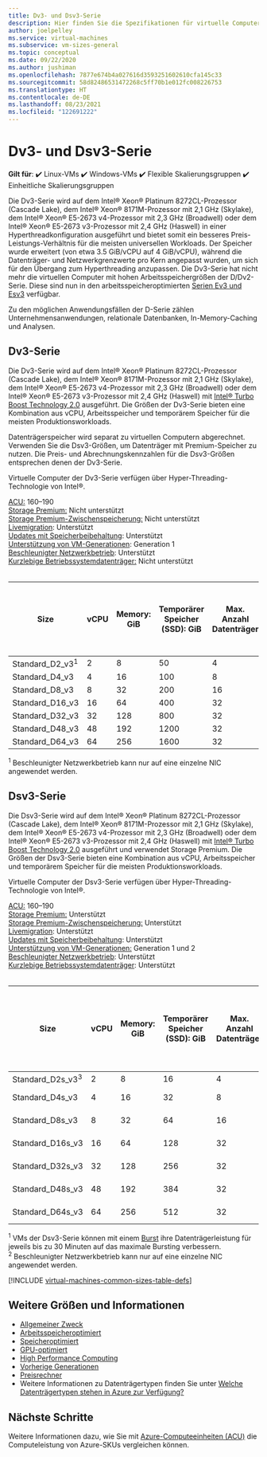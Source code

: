 ```yaml
---
title: Dv3- und Dsv3-Serie
description: Hier finden Sie die Spezifikationen für virtuelle Computer der Dv3-Serie und der Dsv3-Serie.
author: joelpelley
ms.service: virtual-machines
ms.subservice: vm-sizes-general
ms.topic: conceptual
ms.date: 09/22/2020
ms.author: jushiman
ms.openlocfilehash: 7877e674b4a027616d3593251602610cfa145c33
ms.sourcegitcommit: 58d82486531472268c5ff70b1e012fc008226753
ms.translationtype: HT
ms.contentlocale: de-DE
ms.lasthandoff: 08/23/2021
ms.locfileid: "122691222"
---
```

# <a name="dv3-and-dsv3-series"></a>Dv3- und Dsv3-Serie

**Gilt für**: :heavy_check_mark: Linux-VMs :heavy_check_mark: Windows-VMs :heavy_check_mark: Flexible Skalierungsgruppen :heavy_check_mark: Einheitliche Skalierungsgruppen

Die Dv3-Serie wird auf dem Intel® Xeon® Platinum 8272CL-Prozessor (Cascade Lake), dem Intel® Xeon® 8171M-Prozessor mit 2,1 GHz (Skylake), dem Intel® Xeon® E5-2673 v4-Prozessor mit 2,3 GHz (Broadwell) oder dem Intel® Xeon® E5-2673 v3-Prozessor mit 2,4 GHz (Haswell) in einer Hyperthreadkonfiguration ausgeführt und bietet somit ein besseres Preis-Leistungs-Verhältnis für die meisten universellen Workloads. Der Speicher wurde erweitert (von etwa 3.5 GiB/vCPU auf 4 GiB/vCPU), während die Datenträger- und Netzwerkgrenzwerte pro Kern angepasst wurden, um sich für den Übergang zum Hyperthreading anzupassen. Die Dv3-Serie hat nicht mehr die virtuellen Computer mit hohen Arbeitsspeichergrößen der D/Dv2-Serie. Diese sind nun in den arbeitsspeicheroptimierten [Serien Ev3 und Esv3](ev3-esv3-series.md) verfügbar.

Zu den möglichen Anwendungsfällen der D-Serie zählen Unternehmensanwendungen, relationale Datenbanken, In-Memory-Caching und Analysen.

## <a name="dv3-series"></a>Dv3-Serie

Die Dv3-Serie wird auf dem Intel® Xeon® Platinum 8272CL-Prozessor (Cascade Lake), dem Intel® Xeon® 8171M-Prozessor mit 2,1 GHz (Skylake), dem Intel® Xeon® E5-2673 v4-Prozessor mit 2,3 GHz (Broadwell) oder dem Intel® Xeon® E5-2673 v3-Prozessor mit 2,4 GHz (Haswell) mit [Intel&reg; Turbo Boost Technology 2.0](https://www.intel.com/content/www/us/en/architecture-and-technology/turbo-boost/turbo-boost-technology.html) ausgeführt. Die Größen der Dv3-Serie bieten eine Kombination aus vCPU, Arbeitsspeicher und temporärem Speicher für die meisten Produktionsworkloads.

Datenträgerspeicher wird separat zu virtuellen Computern abgerechnet. Verwenden Sie die Dsv3-Größen, um Datenträger mit Premium-Speicher zu nutzen. Die Preis- und Abrechnungskennzahlen für die Dsv3-Größen entsprechen denen der Dv3-Serie.

Virtuelle Computer der Dv3-Serie verfügen über Hyper-Threading-Technologie von Intel®.

[ACU:](acu.md) 160–190<br>
[Storage Premium:](premium-storage-performance.md) Nicht unterstützt<br>
[Storage Premium-Zwischenspeicherung:](premium-storage-performance.md) Nicht unterstützt<br>
[Livemigration](maintenance-and-updates.md): Unterstützt<br>
[Updates mit Speicherbeibehaltung](maintenance-and-updates.md): Unterstützt<br>
[Unterstützung von VM-Generationen](generation-2.md): Generation 1<br>
[Beschleunigter Netzwerkbetrieb](../virtual-network/create-vm-accelerated-networking-cli.md): Unterstützt<br>
[Kurzlebige Betriebssystemdatenträger:](ephemeral-os-disks.md) Nicht unterstützt <br>
<br>

| Size | vCPU | Memory: GiB | Temporärer Speicher (SSD): GiB | Max. Anzahl Datenträger | Maximaler Durchsatz (temporärer Speicher): IOPS/MBit/s Lesen/MBit/s Schreiben | Maximale Anzahl NICs/Netzwerkbandbreite |
|---|---|---|---|---|---|---|
| Standard_D2_v3<sup>1</sup>  | 2  | 8   | 50   | 4  | 3000/46/23     | 2/1000  |
| Standard_D4_v3  | 4  | 16  | 100  | 8  | 6000/93/46     | 2/2000  |
| Standard_D8_v3  | 8  | 32  | 200  | 16 | 12000/187/93   | 4/4000  |
| Standard_D16_v3 | 16 | 64  | 400  | 32 | 24000/375/187  | 8/8000  |
| Standard_D32_v3 | 32 | 128 | 800  | 32 | 48000/750/375  | 8/16000 |
| Standard_D48_v3 | 48 | 192 | 1200 | 32 | 96000/1000/500 | 8/24000 |
| Standard_D64_v3 | 64 | 256 | 1600 | 32 | 96000/1000/500 | 8/30000 |

<sup>1</sup> Beschleunigter Netzwerkbetrieb kann nur auf eine einzelne NIC angewendet werden. 

## <a name="dsv3-series"></a>Dsv3-Serie

Die Dsv3-Serie wird auf dem Intel® Xeon® Platinum 8272CL-Prozessor (Cascade Lake), dem Intel® Xeon® 8171M-Prozessor mit 2,1 GHz (Skylake), dem Intel® Xeon® E5-2673 v4-Prozessor mit 2,3 GHz (Broadwell) oder dem Intel® Xeon® E5-2673 v3-Prozessor mit 2,4 GHz (Haswell) mit [Intel&reg; Turbo Boost Technology 2.0](https://www.intel.com/content/www/us/en/architecture-and-technology/turbo-boost/turbo-boost-technology.html) ausgeführt und verwendet Storage Premium. Die Größen der Dsv3-Serie bieten eine Kombination aus vCPU, Arbeitsspeicher und temporärem Speicher für die meisten Produktionsworkloads.

Virtuelle Computer der Dsv3-Serie verfügen über Hyper-Threading-Technologie von Intel®.

[ACU:](acu.md) 160–190<br>
[Storage Premium:](premium-storage-performance.md) Unterstützt<br>
[Storage Premium-Zwischenspeicherung:](premium-storage-performance.md) Unterstützt<br>
[Livemigration](maintenance-and-updates.md): Unterstützt<br>
[Updates mit Speicherbeibehaltung](maintenance-and-updates.md): Unterstützt<br>
[Unterstützung von VM-Generationen:](generation-2.md) Generation 1 und 2<br>
[Beschleunigter Netzwerkbetrieb](../virtual-network/create-vm-accelerated-networking-cli.md): Unterstützt<br>
[Kurzlebige Betriebssystemdatenträger](ephemeral-os-disks.md): Unterstützt <br>
<br>

| Size | vCPU | Memory: GiB | Temporärer Speicher (SSD): GiB | Max. Anzahl Datenträger | Maximaler Durchsatz (Cache und temporärer Speicher): IOPS/MBit/s (Cachegröße in GiB) | Zwischengespeicherter maximaler Burst und Durchsatz des temporären Speichers: IOPS/MBit/s<sup>2</sup> | Maximaler Durchsatz des Datenträgers ohne Cache: IOPS/MBit/s | Durchsatz des Datenträgers mit maximalem Burst ohne Cache: IOPS/MBit/s<sup>1</sup> | Maximale Anzahl NICs/erwartete Netzwerkbandbreite (MBit/s) |
|---|---|---|---|---|---|---|---|---|---|
| Standard_D2s_v3<sup>3</sup>  | 2  | 8   | 16  | 4  | 4000/32 (50)       | 4000/100    |3200/48    | 4000/100   | 2/1000  |
| Standard_D4s_v3  | 4  | 16  | 32  | 8  | 8000/64 (100)      | 8000/200    |6400/96    | 8000/200   | 2/2000  |
| Standard_D8s_v3  | 8  | 32  | 64  | 16 | 16000/128 (200)    | 16000/400   |12800/192  | 16000/400  | 4/4000  |
| Standard_D16s_v3 | 16 | 64  | 128 | 32 | 32000/256 (400)    | 32000/800   |25600/384  | 32000/800  | 8/8000  |
| Standard_D32s_v3 | 32 | 128 | 256 | 32 | 64000/512 (800)    | 64000/1600  |51200/768  | 64000/1600 | 8/16000 |
| Standard_D48s_v3 | 48 | 192 | 384 | 32 | 96000/768 (1200)   | 96000/2000  |76800/1152 | 80000/2000 | 8/24000 |
| Standard_D64s_v3 | 64 | 256 | 512 | 32 | 128000/1024 (1600) | 128000/2000 |80000/1200 | 80.000/2.000 | 8/30000 |

<sup>1</sup> VMs der Dsv3-Serie können mit einem [Burst](./disk-bursting.md) ihre Datenträgerleistung für jeweils bis zu 30 Minuten auf das maximale Bursting verbessern.<br>
<sup>2</sup> Beschleunigter Netzwerkbetrieb kann nur auf eine einzelne NIC angewendet werden. 


[!INCLUDE [virtual-machines-common-sizes-table-defs](../../includes/virtual-machines-common-sizes-table-defs.md)]

## <a name="other-sizes-and-information"></a>Weitere Größen und Informationen

- [Allgemeiner Zweck](sizes-general.md)
- [Arbeitsspeicheroptimiert](sizes-memory.md)
- [Speicheroptimiert](sizes-storage.md)
- [GPU-optimiert](sizes-gpu.md)
- [High Performance Computing](sizes-hpc.md)
- [Vorherige Generationen](sizes-previous-gen.md)
- [Preisrechner](https://azure.microsoft.com/pricing/calculator/)
- Weitere Informationen zu Datenträgertypen finden Sie unter [Welche Datenträgertypen stehen in Azure zur Verfügung?](disks-types.md)

## <a name="next-steps"></a>Nächste Schritte

Weitere Informationen dazu, wie Sie mit [Azure-Computeeinheiten (ACU)](acu.md) die Computeleistung von Azure-SKUs vergleichen können.